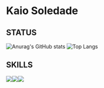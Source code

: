 # Kaio Soledade

## STATUS

![Anurag's GitHub stats](https://github-readme-stats.vercel.app/api?username=KaioSoledade&show_icons=true&theme=dark)
![Top Langs](https://github-readme-stats.vercel.app/api/top-langs/?username=KaioSoledade&layout=compact)

## SKILLS

<img src="https://img.shields.io/badge/HTML5-E34F26?style=for-the-badge&logo=html5&logoColor=white"><img src="https://img.shields.io/badge/CSS3-1572B6?style=for-the-badge&logo=css3&logoColor=white"><img src="https://img.shields.io/badge/JavaScript-F7DF1E?style=for-the-badge&logo=javascript&logoColor=black">



